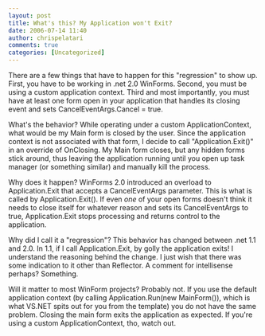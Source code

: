 ```yaml
---
layout: post
title: What's this? My Application won't Exit?
date: 2006-07-14 11:40
author: chrispelatari
comments: true
categories: [Uncategorized]
---
```

<p>There are a few things that have to happen for this "regression" to show up. First, you have to be working in .net 2.0 WinForms. Second, you must be using a custom application context. Third and most importantly, you must have at least one form open in your application that handles its closing event and sets CancelEventArgs.Cancel = true.</p> <p>What's the behavior? While operating under a custom ApplicationContext, what would be my Main form is closed by the user. Since the application context is not associated with that form, I decide to call "Application.Exit()" in an override of OnClosing. My Main form closes, but any hidden forms stick around, thus leaving the application running until you open up task manager (or something similar) and manually kill the process.</p> <p>Why does it happen? WinForms 2.0 introduced an overload to Application.Exit that accepts a CancelEventArgs parameter. This is what is called by Application.Exit(). If even <em>one</em> of your open forms doesn't think it needs to close itself for whatever reason and sets its CancelEventArgs to true, Application.Exit stops processing and returns control to the application.</p> <p>Why did I call it a "regression"? This behavior has changed between .net 1.1 and 2.0. In 1.1, if I call Application.Exit, by golly the application exits! I understand the reasoning behind the change. I just wish that there was some indication to it other than Reflector. A comment for intellisense perhaps? Something. </p> <p>Will it matter to most WinForm projects? Probably not. If you use the default application context (by calling Application.Run(new MainForm()), which is what VS.NET spits out for you from the template) you do not have the same problem. Closing the main form exits the application as expected. If you're using a custom ApplicationContext, tho, watch out.</p>
